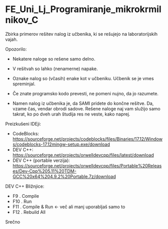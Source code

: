 # FE_Uni_Lj_Programiranje_mikrokrmilnikov_C
Zbirka primerov rešitev nalog iz učbenika, ki se rešujejo na laboratorijskih vajah.

Opozorilo:
- Nekatere naloge so rešene samo delno.
- V rešitvah so lahko (nenamerne) napake.
- Oznake nalog so (včasih) enake kot v učbeniku. Učbenik se je vmes spreminjal.

- Če znate programsko kodo prevesti, ne pomeni nujno, da jo razumete.
- Namen nalog iz učbenika je, da SAMI pridete do končne rešitve. Da, vzame čas, vendar obrodi sadove. Rešene naloge naj vam služijo samo takrat, ko po dveh urah študija res ne veste, kako naprej.

Preizkušeni IDEji:
- CodeBlocks: https://sourceforge.net/projects/codeblocks/files/Binaries/17.12/Windows/codeblocks-17.12mingw-setup.exe/download
- DEV C++: https://sourceforge.net/projects/orwelldevcpp/files/latest/download
- DEV C++ (portable verzija): https://sourceforge.net/projects/orwelldevcpp/files/Portable%20Releases/Dev-Cpp%205.11%20TDM-GCC%20x64%204.9.2%20Portable.7z/download

DEV C++ Bližnjice:
- F9  . Compile
- F10 . Run
- F11 . Compile & Run  <- več ali manj uporabljaš samo to
- F12 . Rebuild All

Srečno
